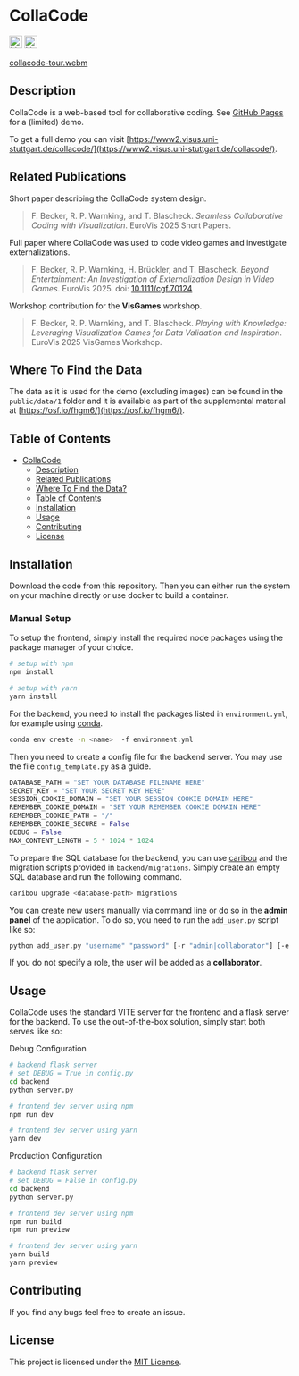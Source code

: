 # CollaCode

[<img alt="Linting status of master" src="https://img.shields.io/github/actions/workflow/status/ArielMant0/collacode/linter.yml?label=Linter&style=for-the-badge" height="23">](https://github.com/marketplace/actions/super-linter)
[<img alt="Licence" src="https://img.shields.io/github/license/ArielMant0/collacode?style=for-the-badge" height="23">](https://github.com/ArielMant0/collacode/blob/main/LICENSE)
<!-- [<img alt="Version" src="https://img.shields.io/github/v/release/ArielMant0/collacode?style=for-the-badge" height="23">](https://github.com/ArielMant0/collacode/releases/latest) -->

[collacode-tour.webm](https://github.com/user-attachments/assets/0af7108f-4996-4ad3-bfad-388c57ef27fb)

## Description

CollaCode is a web-based tool for collaborative coding. See [GitHub Pages](https://arielmant0.github.io/collacode/) for a (limited) demo.

To get a full demo you can visit [https://www2.visus.uni-stuttgart.de/collacode/](https://www2.visus.uni-stuttgart.de/collacode/).


## Related Publications

Short paper describing the CollaCode system design.
>F. Becker, R. P. Warnking, and T. Blascheck. *Seamless Collaborative Coding with Visualization*. EuroVis 2025 Short Papers.

Full paper where CollaCode was used to code video games and investigate externalizations.
>F. Becker, R. P. Warnking, H. Brückler, and T. Blascheck. *Beyond Entertainment: An Investigation of Externalization Design in Video Games*. EuroVis 2025. doi: [10.1111/cgf.70124](https://doi.org/10.1111/cgf.70124)

Workshop contribution for the **VisGames** workshop.
>F. Becker, R. P. Warnking, and T. Blascheck. *Playing with Knowledge: Leveraging Visualization Games for Data Validation and Inspiration*. EuroVis 2025 VisGames Workshop.

## Where To Find the Data

The data as it is used for the demo (excluding images) can be found in the `public/data/1` folder and it is available as part of the supplemental material at [https://osf.io/fhgm6/](https://osf.io/fhgm6/).

## Table of Contents

- [CollaCode](#collacode)
  - [Description](#description)
  - [Related Publications](#related-publications)
  - [Where To Find the Data?](#where-to-find-the-data)
  - [Table of Contents](#table-of-contents)
  - [Installation](#installation)
  - [Usage](#usage)
  - [Contributing](#contributing)
  - [License](#license)

## Installation

Download the code from this repository. Then you can either run the system on your machine directly or use docker to build a container.

### Manual Setup

To setup the frontend, simply install the required node packages using the package manager of your choice.

```bash
# setup with npm
npm install

# setup with yarn
yarn install
```

For the backend, you need to install the packages listed in `environment.yml`, for example using [conda](https://docs.conda.io/projects/conda/en/latest/user-guide/getting-started.html).

```bash
conda env create -n <name>  -f environment.yml
```

Then you need to create a config file for the backend server. You may use the file `config_template.py` as a guide.

```python
DATABASE_PATH = "SET YOUR DATABASE FILENAME HERE"
SECRET_KEY = "SET YOUR SECRET KEY HERE"
SESSION_COOKIE_DOMAIN = "SET YOUR SESSION COOKIE DOMAIN HERE"
REMEMBER_COOKIE_DOMAIN = "SET YOUR REMEMBER COOKIE DOMAIN HERE"
REMEMBER_COOKIE_PATH = "/"
REMEMBER_COOKIE_SECURE = False
DEBUG = False
MAX_CONTENT_LENGTH = 5 * 1024 * 1024
```

To prepare the SQL database for the backend, you can use [caribou](https://github.com/clutchski/caribou) and the migration scripts provided in `backend/migrations`.
Simply create an empty SQL database and run the following command.

```bash
caribou upgrade <database-path> migrations
```

You can create new users manually via command line or do so in the **admin panel** of the application. To do so, you need to run the `add_user.py` script like so:

```bash
python add_user.py "username" "password" [-r "admin|collaborator"] [-e "my@email.com"]
```

If you do not specify a role, the user will be added as a **collaborator**.

## Usage

CollaCode uses the standard VITE server for the frontend and a flask server for the backend.
To use the out-of-the-box solution, simply start both serves like so:


Debug Configuration

```bash
# backend flask server
# set DEBUG = True in config.py
cd backend
python server.py

# frontend dev server using npm
npm run dev

# frontend dev server using yarn
yarn dev
```

Production Configuration

```bash
# backend flask server
# set DEBUG = False in config.py
cd backend
python server.py

# frontend dev server using npm
npm run build
npm run preview

# frontend dev server using yarn
yarn build
yarn preview
```

## Contributing

If you find any bugs feel free to create an issue.

## License

This project is licensed under the [MIT License](LICENSE).
